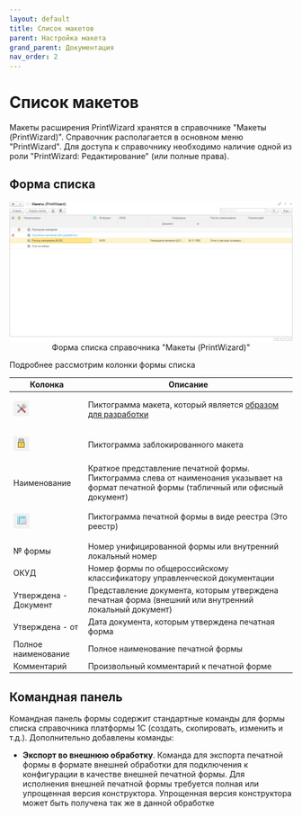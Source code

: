 ```yaml
---
layout: default
title: Список макетов
parent: Настройка макета
grand_parent: Документация
nav_order: 2
--- 
```


# Список макетов

Макеты расширения PrintWizard хранятся в справочнике "Макеты (PrintWizard)". Справочник располагается в основном меню "PrintWizard". Для доступа к справочнику необходимо наличие одной из роли "PrintWizard: Редактирование" (или полные права).

## Форма списка

<p align="center">
    <img src="./../img/ch_02/2_list.png" style="width:700px">
    <br>Форма списка справочника "Макеты (PrintWizard)"
</p>

Подробнее рассмотрим колонки формы списка

| Колонка | Описание |
|--|--|
| <p align="left"><img src="./../img/ch_02/3_list_col1.png"></p> | Пиктограмма макета, который является [образом для разработки][1] |
| <p align="left"><img src="./../img/ch_02/4_list_col2.png"></p> | Пиктограмма заблокированного макета |
| Наименование | Краткое представление печатной формы. Пиктограмма слева от наименоания указывает на формат печатной формы (табличный или офисный документ) |
| <p align="left"><img src="./../img/ch_02/5_list_col4.png"></p> | Пиктограмма печатной формы в виде реестра (Это реестр) |
| № формы | Номер унифицированной формы или внутренний локальный номер |
| ОКУД | Номер формы по общероссийскому классификатору управленческой документации |
| Утверждена - Документ | Представление документа, которым утверждена печатная форма (внешний или внутренний локальный документ) |
| Утверждена - от | Дата документа, которым утверждена печатная форма |
| Полное наименование | Полное наименование печатной формы |
| Комментарий | Произвольный комментарий к печатной форме |

## Командная панель

Командная панель формы содержит стандартные команды для формы списка справочника платформы 1С (создать, скопировать, изменить и т.д.). Дополнительно добавлены команды:

* **Экспорт во внешнюю обработку**. Команда для экспорта печатной формы в формате внешней обработки для подключения к конфигурации в качестве внешней печатной формы. Для исполнения внешней печатной формы требуется полная или упрощенная версия конструктора. Упрощенная версия конструктора может быть получена так же в данной обработке

[1]: ch_02_17.html